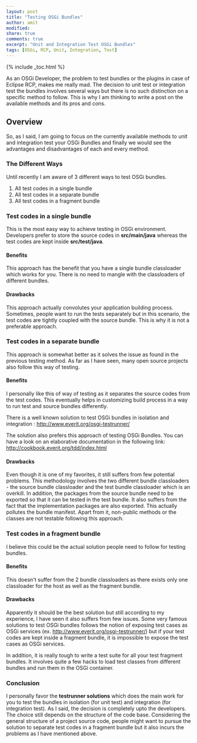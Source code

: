 ```yaml
---
layout: post
title: "Testing OSGi Bundles"
author: amit
modified:
share: true
comments: true
excerpt: "Unit and Integration Test OSGi Bundles"
tags: [OSGi, RCP, Unit, Integration, Test]
---
```


{% include _toc.html %}

As an OSGi Developer, the problem to test bundles or the plugins in case of Eclipse RCP, makes me really mad. The decision to unit test or integration test the bundles involves several ways but there is no such distinction on a specific method to follow. This is why I am thinking to write a post on the available methods and its pros and cons.

## Overview

So, as I said, I am going to focus on the currently available methods to unit and integration test your OSGi Bundles and finally we would see the advantages and disadvantages of each and every method.

### The Different Ways

Until recently I am aware of 3 different ways to test OSGi bundles.

1. All test codes in a single bundle
2. All test codes in a separate bundle
3. All test codes in a fragment bundle

### Test codes in a single bundle

This is the most easy way to achieve testing in OSGi environment. Developers prefer to store the source codes in **src/main/java** whereas the test codes are kept inside **src/test/java**.

#### Benefits

This approach has the benefit that you have a single bundle classloader which works for you. There is no need to mangle with the classloaders of different bundles.

#### Drawbacks

This approach actually convolutes your application building process. Sometimes, people want to run the tests separately but in this scenario, the test codes are tightly coupled with the source bundle. This is why it is not a preferable approach.

### Test codes in a separate bundle

This approach is somewhat better as it solves the issue as found in the previous testing method. As far as I have seen, many open source projects also follow this way of testing.

#### Benefits

I personally like this of way of testing as it separates the source codes from the test codes. This eventually helps in customizing build process in a way to run test and source bundles differently.

There is a well known solution to test OSGi bundles in isolation and integration : http://www.everit.org/osgi-testrunner/

The solution also prefers this approach of testing OSGi Bundles. You can have a look on an elaborative documentation in the following link: http://cookbook.everit.org/tdd/index.html

#### Drawbacks

Even though it is one of my favorites, it still suffers from few potential problems. This methodology involves the two different bundle classloaders - the source bundle classloader and the test bundle classloader which is an overkill. In addition, the packages from the source bundle need to be exported so that it can be tested in the test bundle. It also suffers from the fact that the implementation packages are also exported. This actually pollutes the bundle manifest. Apart from it, non-public methods or the classes are not testable following this approach.

### Test codes in a fragment bundle

I believe this could be the actual solution people need to follow for testing bundles.

#### Benefits

This doesn't suffer from the 2 bundle classloaders as there exists only one classloader for the host as well as the fragment bundle.

#### Drawbacks

Apparently it should be the best solution but still according to my experience, I have seen it also suffers from few issues. Some very famous solutions to test OSGi bundles follows the notion of exposing test cases as OSGi services (ex. http://www.everit.org/osgi-testrunner/) but if your test codes are kept inside a fragment bundle, it is impossible to expose the test cases as OSGi services.

In addition, it is really tough to write a test suite for all your test fragment bundles. It involves quite a few hacks to load test classes from different bundles and run them in the OSGi container.

### Conclusion

I personally favor the **testrunner solutions** which does the main work for you to test the bundles in isolation (for unit test) and integration (for integration test). As I said, the decision is completely upto the developers. The choice still depends on the structure of the code base. Considering the general structure of a project source code, people might want to pursue the solution to separate test codes in a fragment bundle but it also incurs the problems as I have mentioned above.

